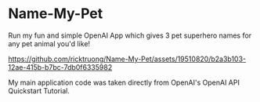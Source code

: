 # Name-My-Pet
Run my fun and simple OpenAI App which gives 3 pet superhero names for any pet animal you'd like!

https://github.com/ricktruong/Name-My-Pet/assets/19510820/b2a3b103-12ae-415b-b7bc-7db0f6335982

My main application code was taken directly from OpenAI's OpenAI API Quickstart Tutorial.
